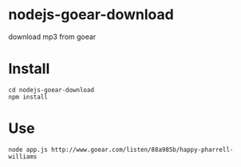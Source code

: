 nodejs-goear-download
=====================

download mp3 from goear


Install
=====================
```
cd nodejs-goear-download
npm install
```

Use
=====================
```
node app.js http://www.goear.com/listen/88a985b/happy-pharrell-williams
```
